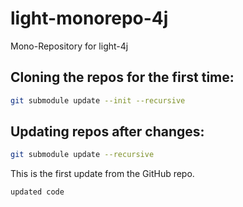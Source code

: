 # light-monorepo-4j
Mono-Repository for light-4j

## Cloning the repos for the first time:
```bash
git submodule update --init --recursive
```

## Updating repos after changes:
```bash
git submodule update --recursive
```

This is the first update from the GitHub repo.

```
updated code
```

